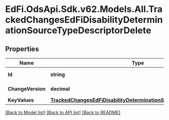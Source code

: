 # EdFi.OdsApi.Sdk.v62.Models.All.TrackedChangesEdFiDisabilityDeterminationSourceTypeDescriptorDelete

## Properties

Name | Type | Description | Notes
------------ | ------------- | ------------- | -------------
**Id** | **string** | Resource identifier | [optional] 
**ChangeVersion** | **decimal** | Change version | [optional] 
**KeyValues** | [**TrackedChangesEdFiDisabilityDeterminationSourceTypeDescriptorKey**](TrackedChangesEdFiDisabilityDeterminationSourceTypeDescriptorKey.md) |  | [optional] 

[[Back to Model list]](../../README.md#documentation-for-models) [[Back to API list]](../../README.md#documentation-for-api-endpoints) [[Back to README]](../../README.md)

